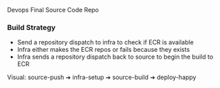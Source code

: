 Devops Final Source Code Repo

### Build Strategy

- Send a repository dispatch to infra to check if ECR is available
- Infra either makes the ECR repos or fails because they exists
- Infra sends a repository dispatch back to source to begin the build to ECR

Visual: source-push ➔ infra-setup ➔ source-build ➔ deploy-happy
